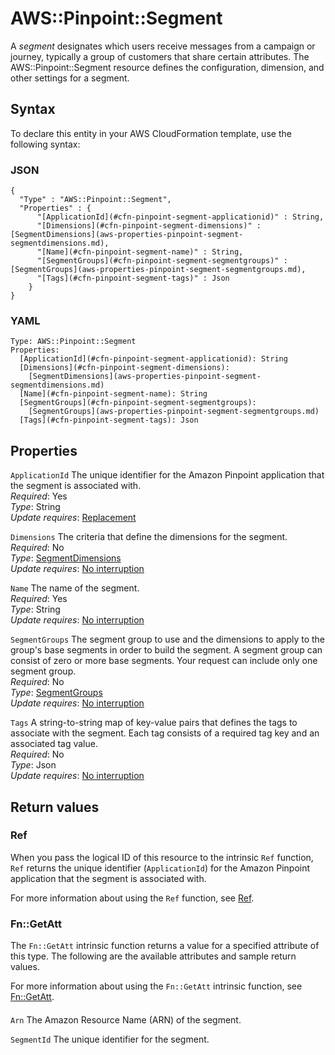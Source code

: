 # AWS::Pinpoint::Segment<a name="aws-resource-pinpoint-segment"></a>

A *segment* designates which users receive messages from a campaign or journey, typically a group of customers that share certain attributes\. The AWS::Pinpoint::Segment resource defines the configuration, dimension, and other settings for a segment\.

## Syntax<a name="aws-resource-pinpoint-segment-syntax"></a>

To declare this entity in your AWS CloudFormation template, use the following syntax:

### JSON<a name="aws-resource-pinpoint-segment-syntax.json"></a>

```
{
  "Type" : "AWS::Pinpoint::Segment",
  "Properties" : {
      "[ApplicationId](#cfn-pinpoint-segment-applicationid)" : String,
      "[Dimensions](#cfn-pinpoint-segment-dimensions)" : [SegmentDimensions](aws-properties-pinpoint-segment-segmentdimensions.md),
      "[Name](#cfn-pinpoint-segment-name)" : String,
      "[SegmentGroups](#cfn-pinpoint-segment-segmentgroups)" : [SegmentGroups](aws-properties-pinpoint-segment-segmentgroups.md),
      "[Tags](#cfn-pinpoint-segment-tags)" : Json
    }
}
```

### YAML<a name="aws-resource-pinpoint-segment-syntax.yaml"></a>

```
Type: AWS::Pinpoint::Segment
Properties: 
  [ApplicationId](#cfn-pinpoint-segment-applicationid): String
  [Dimensions](#cfn-pinpoint-segment-dimensions): 
    [SegmentDimensions](aws-properties-pinpoint-segment-segmentdimensions.md)
  [Name](#cfn-pinpoint-segment-name): String
  [SegmentGroups](#cfn-pinpoint-segment-segmentgroups): 
    [SegmentGroups](aws-properties-pinpoint-segment-segmentgroups.md)
  [Tags](#cfn-pinpoint-segment-tags): Json
```

## Properties<a name="aws-resource-pinpoint-segment-properties"></a>

`ApplicationId`  <a name="cfn-pinpoint-segment-applicationid"></a>
The unique identifier for the Amazon Pinpoint application that the segment is associated with\.  
*Required*: Yes  
*Type*: String  
*Update requires*: [Replacement](https://docs.aws.amazon.com/AWSCloudFormation/latest/UserGuide/using-cfn-updating-stacks-update-behaviors.html#update-replacement)

`Dimensions`  <a name="cfn-pinpoint-segment-dimensions"></a>
The criteria that define the dimensions for the segment\.  
*Required*: No  
*Type*: [SegmentDimensions](aws-properties-pinpoint-segment-segmentdimensions.md)  
*Update requires*: [No interruption](https://docs.aws.amazon.com/AWSCloudFormation/latest/UserGuide/using-cfn-updating-stacks-update-behaviors.html#update-no-interrupt)

`Name`  <a name="cfn-pinpoint-segment-name"></a>
The name of the segment\.  
*Required*: Yes  
*Type*: String  
*Update requires*: [No interruption](https://docs.aws.amazon.com/AWSCloudFormation/latest/UserGuide/using-cfn-updating-stacks-update-behaviors.html#update-no-interrupt)

`SegmentGroups`  <a name="cfn-pinpoint-segment-segmentgroups"></a>
The segment group to use and the dimensions to apply to the group's base segments in order to build the segment\. A segment group can consist of zero or more base segments\. Your request can include only one segment group\.  
*Required*: No  
*Type*: [SegmentGroups](aws-properties-pinpoint-segment-segmentgroups.md)  
*Update requires*: [No interruption](https://docs.aws.amazon.com/AWSCloudFormation/latest/UserGuide/using-cfn-updating-stacks-update-behaviors.html#update-no-interrupt)

`Tags`  <a name="cfn-pinpoint-segment-tags"></a>
A string\-to\-string map of key\-value pairs that defines the tags to associate with the segment\. Each tag consists of a required tag key and an associated tag value\.  
*Required*: No  
*Type*: Json  
*Update requires*: [No interruption](https://docs.aws.amazon.com/AWSCloudFormation/latest/UserGuide/using-cfn-updating-stacks-update-behaviors.html#update-no-interrupt)

## Return values<a name="aws-resource-pinpoint-segment-return-values"></a>

### Ref<a name="aws-resource-pinpoint-segment-return-values-ref"></a>

When you pass the logical ID of this resource to the intrinsic `Ref` function, `Ref` returns the unique identifier \(`ApplicationId`\) for the Amazon Pinpoint application that the segment is associated with\.

For more information about using the `Ref` function, see [Ref](https://docs.aws.amazon.com/AWSCloudFormation/latest/UserGuide/intrinsic-function-reference-ref.html)\.

### Fn::GetAtt<a name="aws-resource-pinpoint-segment-return-values-fn--getatt"></a>

The `Fn::GetAtt` intrinsic function returns a value for a specified attribute of this type\. The following are the available attributes and sample return values\.

For more information about using the `Fn::GetAtt` intrinsic function, see [Fn::GetAtt](https://docs.aws.amazon.com/AWSCloudFormation/latest/UserGuide/intrinsic-function-reference-getatt.html)\.

#### <a name="aws-resource-pinpoint-segment-return-values-fn--getatt-fn--getatt"></a>

`Arn`  <a name="Arn-fn::getatt"></a>
The Amazon Resource Name \(ARN\) of the segment\.

`SegmentId`  <a name="SegmentId-fn::getatt"></a>
The unique identifier for the segment\.